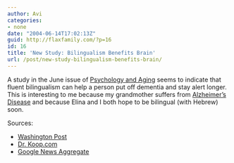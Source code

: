 ```yaml
---
author: Avi
categories:
- none
date: "2004-06-14T17:02:13Z"
guid: http://flaxfamily.com/?p=16
id: 16
title: 'New Study: Bilingualism Benefits Brain'
url: /post/new-study-bilingualism-benefits-brain/
---
```

A study in the June issue of [Psychology and Aging](http://www.apa.org/journals/pag.html) seems to indicate that fluent bilingualism can help a person put off dementia and stay alert longer. This is interesting to me because my grandmother suffers from [Alzheimer&#8217;s Disease](http://en.wikipedia.org/wiki/Alzheimer%27s_disease) and because Elina and I both hope to be bilingual (with Hebrew) soon.

Sources:

  * [Washington Post](http://www.washingtonpost.com/wp-dyn/articles/A39338-2004Jun13.html)
  * [Dr. Koop.com](http://drkoop.com/template.asp?page=newsdetail&ap=93&id=519459)
  * [Google News Aggregate](http://news.google.com/news?num=30&hl=en&edition=us&q=cluster:www%2etelegraph%2eco%2euk%2fnews%2fmain%2ejhtml%3fxml%3d%2fnews%2f2004%2f06%2f14%2fwdecay14%2exml%26sSheet%3d%2fnews%2f2004%2f06%2f14%2fixworld%2ehtml)